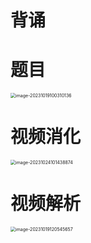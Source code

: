 # 背诵





# 题目

<img src="https://cvp.oss-cn-shanghai.aliyuncs.com/picgo/202310191003218.png" alt="image-20231019100310136" style="zoom:50%;" />



# 视频消化

<img src="https://cvp.oss-cn-shanghai.aliyuncs.com/picgo/202310241014671.png" alt="image-20231024101438874" style="zoom:50%;" />





# 视频解析

<img src="https://cvp.oss-cn-shanghai.aliyuncs.com/picgo/202310191205008.png" alt="image-20231019120545657" style="zoom:50%;" />







